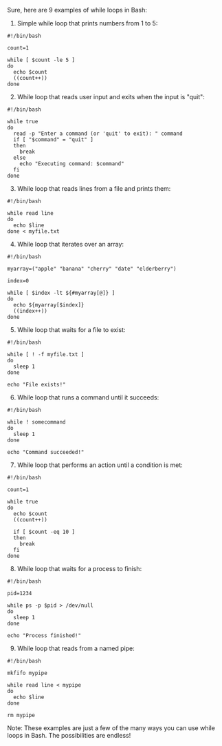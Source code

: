 Sure, here are 9 examples of while loops in Bash:

1. Simple while loop that prints numbers from 1 to 5:

```
#!/bin/bash

count=1

while [ $count -le 5 ]
do
  echo $count
  ((count++))
done
```

2. While loop that reads user input and exits when the input is "quit":

```
#!/bin/bash

while true
do
  read -p "Enter a command (or 'quit' to exit): " command
  if [ "$command" = "quit" ]
  then
    break
  else
    echo "Executing command: $command"
  fi
done
```

3. While loop that reads lines from a file and prints them:

```
#!/bin/bash

while read line
do
  echo $line
done < myfile.txt
```

4. While loop that iterates over an array:

```
#!/bin/bash

myarray=("apple" "banana" "cherry" "date" "elderberry")

index=0

while [ $index -lt ${#myarray[@]} ]
do
  echo ${myarray[$index]}
  ((index++))
done
```

5. While loop that waits for a file to exist:

```
#!/bin/bash

while [ ! -f myfile.txt ]
do
  sleep 1
done

echo "File exists!"
```

6. While loop that runs a command until it succeeds:

```
#!/bin/bash

while ! somecommand
do
  sleep 1
done

echo "Command succeeded!"
```

7. While loop that performs an action until a condition is met:

```
#!/bin/bash

count=1

while true
do
  echo $count
  ((count++))
  
  if [ $count -eq 10 ]
  then
    break
  fi
done
```

8. While loop that waits for a process to finish:

```
#!/bin/bash

pid=1234

while ps -p $pid > /dev/null
do
  sleep 1
done

echo "Process finished!"
```

9. While loop that reads from a named pipe:

```
#!/bin/bash

mkfifo mypipe

while read line < mypipe
do
  echo $line
done

rm mypipe
```

Note: These examples are just a few of the many ways you can use while loops in Bash. The possibilities are endless!